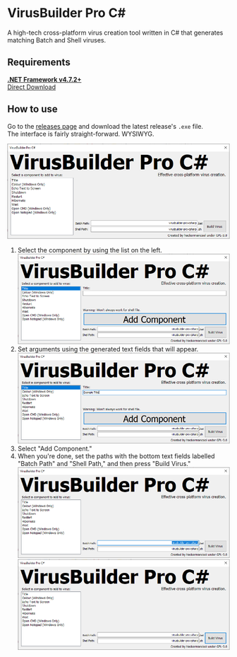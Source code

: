 # VirusBuilder Pro C#
A high-tech cross-platform virus creation tool written in C# that generates matching Batch and Shell viruses.

## Requirements
[**.NET Framework v4.7.2+**](https://dotnet.microsoft.com/download/dotnet-framework/net472)  
[Direct Download](https://dotnet.microsoft.com/download/dotnet-framework/thank-you/net472-web-installer)

## How to use
Go to the [releases page](https://github.com/hackermancool/VirusBuilder-Pro-CSharp/releases) and download the latest release's `.exe` file.  
The interface is fairly straight-forward. WYSIWYG.  

![Picture of Default Application Window](/img/0.png)

1. Select the component by using the list on the left.
![Picture of Application Window With Selected Component](/img/1.png)
2. Set arguments using the generated text fields that will appear.
![Picture of Application Window With Entered Field](/img/2.png)
3. Select "Add Component."
4. When you're done, set the paths with the bottom text fields labelled "Batch Path" and "Shell Path," and then press "Build Virus."
![Picture of Application Window With Selected Path](/img/3.png)
![Picture of Default Application Window With Selected Button](/img/4.png)
